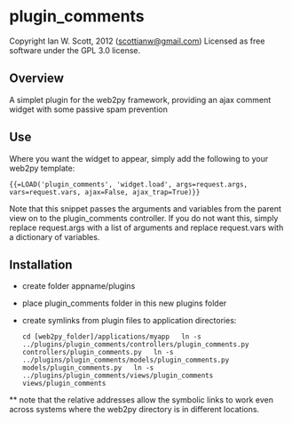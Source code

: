 # plugin_comments

Copyright Ian W. Scott, 2012 (scottianw@gmail.com) Licensed as free software under the GPL 3.0 license.

## Overview

A simplet plugin for the web2py framework, providing an ajax comment widget with some passive spam prevention

## Use

Where you want the widget to appear, simply add the following to your web2py template:

    {{=LOAD('plugin_comments', 'widget.load', args=request.args, vars=request.vars, ajax=False, ajax_trap=True)}} 

Note that this snippet passes the arguments and variables from the parent view on to the plugin_comments controller. If you do not want this, simply replace request.args with a list of arguments and replace request.vars with a dictionary of variables.

## Installation

- create folder appname/plugins
- place plugin_comments folder in this new plugins folder
- create symlinks from plugin files to application directories:

    `cd [web2py_folder]/applications/myapp  
    ln -s ../plugins/plugin_comments/controllers/plugin_comments.py controllers/plugin_comments.py  
    ln -s ../plugins/plugin_comments/models/plugin_comments.py models/plugin_comments.py  
    ln -s ../plugins/plugin_comments/views/plugin_comments views/plugin_comments`  

** note that the relative addresses allow the symbolic links to work even across systems where the web2py directory is in different locations.